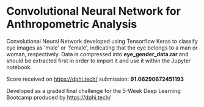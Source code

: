# Convolutional Neural Network for Anthropometric Analysis
Convolutional Neural Network developed using Tensorflow Keras to classify eye images as 'male' or 'female', indicating that the eye belongs to a man or woman, respectively. Data is compressed into **eye_gender_data.rar** and should be extracted first in order to import it and use it within the Jupyter notebook.

Score received on https://dphi.tech/ submission: **91.06290672451193**

Developed as a graded final challenge for the 5-Week Deep Learning Bootcamp produced by https://dphi.tech/
